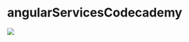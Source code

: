 # angularServicesCodecademy

<img src ="https://cloud.githubusercontent.com/assets/19864300/19018947/7e170628-88d0-11e6-99e5-bca200f9c9ad.png"/>
